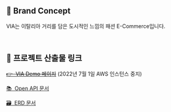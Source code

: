 ## 📝 Brand Concept

VIA는 이탈리아 거리를 담은 도시적인 느낌의 패션 E-Commerce입니다.


<br>

## 🔗 프로젝트 산출물 링크

~~[👉&nbsp;&nbsp;VIA Demo 페이지](http://via-shop.tk)~~ (2022년 7월 1일 AWS 인스턴스 중지)

[📚&nbsp;&nbsp;Open API 문서](http://via-shop.tk/api/docs)

[🗃&nbsp;&nbsp;ERD 문서](https://dbdiagram.io/d/6218de6654f9ad109a1faf66)
